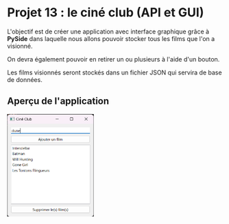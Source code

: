# Projet 13 : le ciné club (API et GUI)

L'objectif est de créer une application avec interface graphique grâce à **PySide** dans laquelle nous allons pouvoir stocker tous les films que l'on a visionné.

On devra également pouvoir en retirer un ou plusieurs à l'aide d'un bouton.

Les films visionnés seront stockés dans un fichier JSON qui servira de base de données.

## Aperçu de l'application

<img src='./images/app-preview.png' alt='Main window image' width='auto' height='240'>